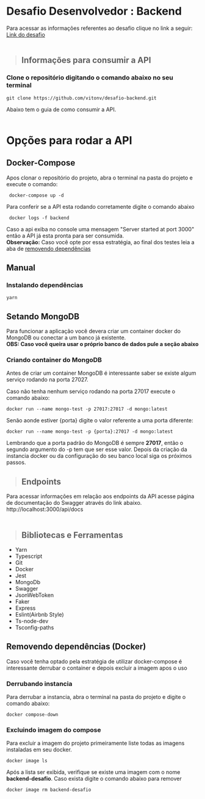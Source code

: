 # Desafio Desenvolvedor : Backend 
Para acessar as informações referentes ao desafio clique no link a seguir: [Link do desafio](https://github.com/fmilioni/desafio/blob/main/BACKEND.md)
<br></br>
>## Informações para consumir a API

### Clone o repositório digitando o comando abaixo no seu terminal
```
git clone https://github.com/vitonv/desafio-backend.git
```
Abaixo tem o guia de como consumir a API.
<br></br>
# Opções para rodar a API

## Docker-Compose
Apos clonar o repositório do projeto, abra o terminal na pasta do projeto e execute o comando:
```
 docker-compose up -d
```
Para conferir se a API esta rodando corretamente digite o comando abaixo
```
 docker logs -f backend
```
Caso a api exiba no console uma mensagem "Server started at port 3000" então a API já esta pronta para ser consumida.
<br>
**Observação:** Caso você opte por essa estratégia, ao final dos testes leia a aba de [removendo dependências]()
## Manual
### Instalando dependências
```
yarn
```
## Setando MongoDB
Para funcionar a aplicação você devera criar um container docker do MongoDB ou conectar a um banco já existente.
<br>
**OBS: Caso você queira usar o próprio banco de dados pule a seção abaixo**
### Criando container do MongoDB

Antes de criar um container MongoDB é interessante saber se existe algum serviço rodando na porta 27027.

Caso não tenha nenhum serviço rodando na porta 27017 execute o comando abaixo:
```
docker run --name mongo-test -p 27017:27017 -d mongo:latest
```
Senão aonde estiver {porta} digite o valor referente a uma porta diferente:
```
docker run --name mongo-test -p {porta}:27017 -d mongo:latest
```
Lembrando que a porta padrão do MongoDB é sempre **27017**, então o segundo argumento do -p tem que ser esse valor. Depois da criação da instancia docker ou da configuração do seu banco local siga os próximos passos.

>## Endpoints
Para acessar informações em relação aos endpoints da API acesse página de documentação do Swagger através do link abaixo.
http://localhost:3000/api/docs
<br></br>
> ## Bibliotecas e Ferramentas

* Yarn
* Typescript
* Git
* Docker
* Jest
* MongoDb
* Swagger
* JsonWebToken
* Faker
* Express
* Eslint(Airbnb Style)
* Ts-node-dev
* Tsconfig-paths


## Removendo dependências (Docker)
Caso você tenha optado pela estratégia de utilizar docker-compose é interessante derrubar o container e depois excluir a imagem apos o uso
### Derrubando instancia
Para derrubar a instancia, abra o terminal na pasta do projeto e digite o comando abaixo:
```
docker compose-down
```
### Excluindo imagem do compose
Para excluir a imagem do projeto primeiramente liste todas as imagens instaladas em seu docker.
```
docker image ls
```
Após a lista ser exibida, verifique se existe uma imagem com o nome **backend-desafio**. Caso exista digite o comando abaixo para remover
```
docker image rm backend-desafio
```